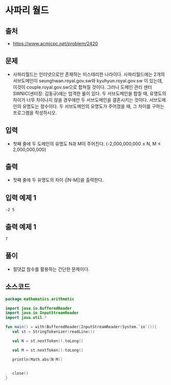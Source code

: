  # 사파리 월드
 
 ## 출처
 
 * https://www.acmicpc.net/problem/2420
 
 ## 문제
 
 * 사파리월드는 인터넷으로만 존재하는 미스테리한 나라이다. 사파리월드에는 2개의 서브도메인이 seunghwan.royal.gov.sw와 kyuhyun.royal.gov.sw 이 있는데, 이것이 couple.royal.gov.sw으로 합쳐질 것이다. 그러나 도메인 관리 센터 SWNIC(센터장: 김동규)에는 엄격한 룰이 있다. 두 서브도메인을 합칠 때, 유명도의 차이가 너무 차이나지 않을 경우에만 두 서브도메인을 결혼시키는 것이다. 서브도메인의 유명도는 정수이다. 두 서브도메인의 유명도가 주어졌을 때, 그 차이를 구하는 프로그램을 작성하시오.
 
 ## 입력
 
 * 첫째 줄에 두 도메인의 유명도 N과 M이 주어진다. (-2,000,000,000 ≤ N, M ≤ 2,000,000,000)
 
 ## 출력
 
 * 첫째 줄에 두 유명도의 차이 (|N-M|)을 출력한다.
 
 ## 입력 예제 1
 
 ```
 -2 5
 ```
 
 ## 출력 예제 1
 
 ```
 7
 ```
 
 ## 풀이
 
 * 절댓값 참수를 활용하는 간단한 문제이다. 
 
 ## 소스코드
 
 ```kotlin
 package mathematics.arithmetic

import java.io.BufferedReader
import java.io.InputStreamReader
import java.util.*

fun main() = with(BufferedReader(InputStreamReader(System.`in`))){
    val st = StringTokenizer(readLine())

    val N = st.nextToken().toLong()

    val M = st.nextToken().toLong()

    println(Math.abs(N-M))


    close()
}
 ```
